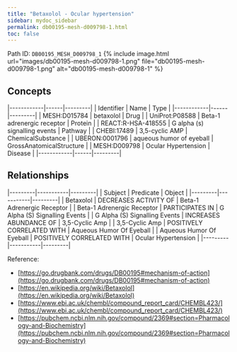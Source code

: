 ```yaml
---
title: "Betaxolol - Ocular hypertension"
sidebar: mydoc_sidebar
permalink: db00195-mesh-d009798-1.html
toc: false 
---
```



Path ID: `DB00195_MESH_D009798_1`
{% include image.html url="images/db00195-mesh-d009798-1.png" file="db00195-mesh-d009798-1.png" alt="db00195-mesh-d009798-1" %}

## Concepts

|------------|------|---------|
| Identifier | Name | Type    |
|------------|------|---------|
| MESH:D015784 | betaxolol | Drug |
| UniProt:P08588 | Beta-1 adrenergic receptor | Protein |
| REACT:R-HSA-418555 | G alpha (s) signalling events | Pathway |
| CHEBI:17489 | 3,5-cyclic AMP | ChemicalSubstance |
| UBERON:0001796 | aqueous humor of eyeball | GrossAnatomicalStructure |
| MESH:D009798 | Ocular Hypertension | Disease |
|------------|------|---------|

## Relationships

|---------|-----------|---------|
| Subject | Predicate | Object  |
|---------|-----------|---------|
| Betaxolol | DECREASES ACTIVITY OF | Beta-1 Adrenergic Receptor |
| Beta-1 Adrenergic Receptor | PARTICIPATES IN | G Alpha (S) Signalling Events |
| G Alpha (S) Signalling Events | INCREASES ABUNDANCE OF | 3,5-Cyclic Amp |
| 3,5-Cyclic Amp | POSITIVELY CORRELATED WITH | Aqueous Humor Of Eyeball |
| Aqueous Humor Of Eyeball | POSITIVELY CORRELATED WITH | Ocular Hypertension |
|---------|-----------|---------|

Reference: 
  - [https://go.drugbank.com/drugs/DB00195#mechanism-of-action](https://go.drugbank.com/drugs/DB00195#mechanism-of-action)
  - [https://en.wikipedia.org/wiki/Betaxolol](https://en.wikipedia.org/wiki/Betaxolol)
  - [https://www.ebi.ac.uk/chembl/compound_report_card/CHEMBL423/](https://www.ebi.ac.uk/chembl/compound_report_card/CHEMBL423/)
  - [https://pubchem.ncbi.nlm.nih.gov/compound/2369#section=Pharmacology-and-Biochemistry](https://pubchem.ncbi.nlm.nih.gov/compound/2369#section=Pharmacology-and-Biochemistry)
